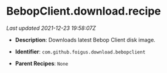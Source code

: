 # BebopClient.download.recipe

_Last updated 2021-12-23 19:58:07Z_

- **Description**: Downloads latest Bebop Client disk image.

- **Identifier**: `com.github.foigus.download.bebopclient`

- **Parent Recipes**: `None`